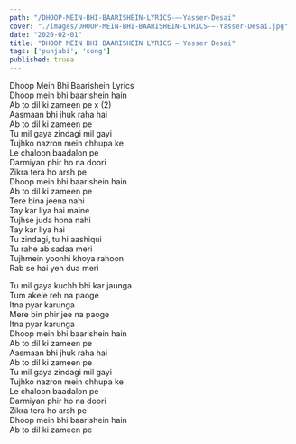```yaml
---
path: "/DHOOP-MEIN-BHI-BAARISHEIN-LYRICS-–-Yasser-Desai"
cover: "./images/DHOOP-MEIN-BHI-BAARISHEIN-LYRICS-–-Yasser-Desai.jpg"
date: "2020-02-01"
title: "DHOOP MEIN BHI BAARISHEIN LYRICS – Yasser Desai"
tags: ['punjabi', 'song']
published: truea
---
```

  
Dhoop Mein Bhi Baarishein Lyrics  
Dhoop mein bhi baarishein hain  
Ab to dil ki zameen pe x (2)  
Aasmaan bhi jhuk raha hai  
Ab to dil ki zameen pe  
Tu mil gaya zindagi mil gayi  
Tujhko nazron mein chhupa ke  
Le chaloon baadalon pe  
Darmiyan phir ho na doori  
Zikra tera ho arsh pe  
Dhoop mein bhi baarishein hain  
Ab to dil ki zameen pe  
Tere bina jeena nahi  
Tay kar liya hai maine  
Tujhse juda hona nahi  
Tay kar liya hai  
Tu zindagi, tu hi aashiqui  
Tu rahe ab sadaa meri  
Tujhmein yoonhi khoya rahoon  
Rab se hai yeh dua meri  
  
  
  
  
  
  
Tu mil gaya kuchh bhi kar jaunga  
Tum akele reh na paoge  
Itna pyar karunga  
Mere bin phir jee na paoge  
Itna pyar karunga  
Dhoop mein bhi baarishein hain  
Ab to dil ki zameen pe  
Aasmaan bhi jhuk raha hai  
Ab to dil ki zameen pe  
Tu mil gaya zindagi mil gayi  
Tujhko nazron mein chhupa ke  
Le chaloon baadalon pe  
Darmiyan phir ho na doori  
Zikra tera ho arsh pe  
Dhoop mein bhi baarishein hain  
Ab to dil ki zameen pe  
